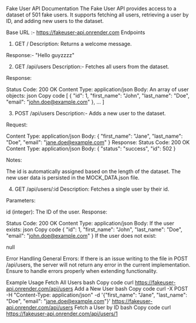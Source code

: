 Fake User API Documentation
The Fake User API provides access to a dataset of 501 fake users. It supports fetching all users, retrieving a user by ID, and adding new users to the dataset.

Base URL :- https://fakeuser-api.onrender.com
Endpoints
1. GET /
Description:
Returns a welcome message.

Response:- "Hello guyzzzz"

2. GET /api/users
Description:- Fetches all users from the dataset.

Response:

Status Code: 200 OK
Content Type: application/json
Body:
An array of user objects:
json
Copy code
[
     {
        "id": 1,
        "first_name": "John",
        "last_name": "Doe",
        "email": "john.doe@example.com"
    },
    ...
]

3. POST /api/users
Description:- Adds a new user to the dataset.

Request:

Content Type: application/json
Body:
{
    "first_name": "Jane",
    "last_name": "Doe",
    "email": "jane.doe@example.com"
}
Response:
Status Code: 200 OK
Content Type: application/json
Body:
{
    "status": "success",
    "id": 502
}


Notes:

The id is automatically assigned based on the length of the dataset.
The new user data is persisted in the MOCK_DATA.json file.

4. GET /api/users/:id
Description:
Fetches a single user by their id.

Parameters:

id (integer): The ID of the user.
Response:

Status Code: 200 OK
Content Type: application/json
Body:
If the user exists:
json
Copy code
{
    "id": 1,
    "first_name": "John",
    "last_name": "Doe",
    "email": "john.doe@example.com"
}
If the user does not exist:

null


Error Handling
General Errors:
If there is an issue writing to the file in POST /api/users, the server will not return any error in the current implementation. Ensure to handle errors properly when extending functionality.

Example Usage
Fetch All Users
bash
Copy code
curl https://fakeuser-api.onrender.com/api/users
Add a New User
bash
Copy code
curl -X POST -H "Content-Type: application/json" -d '{"first_name": "Jane", "last_name": "Doe", "email": "jane.doe@example.com"}' https://fakeuser-api.onrender.com/api/users
Fetch a User by ID
bash
Copy code
curl https://fakeuser-api.onrender.com/api/users/1


 
